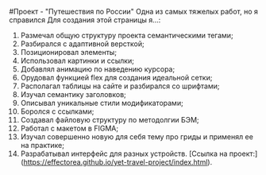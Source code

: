 #Проект - "Путешествия по России"
Одна из самых тяжелых работ, но я справился
Для создания этой страницы я...:
1. Размечал общую структуру проекта семантическими тегами;
2. Разбирался с адаптивной версткой;
3. Позиционировал элементы;
4. Использовал картинки и ссылки;
5. Добавлял анимацию по наведению курсора;
6. Орудовал функцией flex для создания идеальной сетки;
7. Располагал таблицы на сайте и разбирался со шрифтами;
8. Изучал семантику заголовков;
9. Описывал уникальные стили модификаторами;
10. Боролся с ссылками;
11. Создавал файловую структуру по методолгии БЭМ;
12. Работал с макетом в FIGMA;
13. Изучал совершенно новую для себя тему про гриды и применял ее на практике;
14. Разрабатывал интерфейс для разных устройств.
[Ссылка на проект:] (https://effectorea.github.io/yet-travel-project/index.html).



